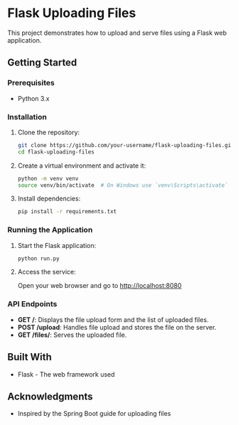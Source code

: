 # Flask Uploading Files

This project demonstrates how to upload and serve files using a Flask web application.

## Getting Started

### Prerequisites

- Python 3.x

### Installation

1. Clone the repository:

    ```sh
    git clone https://github.com/your-username/flask-uploading-files.git
    cd flask-uploading-files
    ```

2. Create a virtual environment and activate it:

    ```sh
    python -m venv venv
    source venv/bin/activate  # On Windows use `venv\Scripts\activate`
    ```

3. Install dependencies:

    ```sh
    pip install -r requirements.txt
    ```

### Running the Application

1. Start the Flask application:

    ```sh
    python run.py
    ```

2. Access the service:

    Open your web browser and go to [http://localhost:8080](http://localhost:8080)

### API Endpoints

- **GET /**: Displays the file upload form and the list of uploaded files.
- **POST /upload**: Handles file upload and stores the file on the server.
- **GET /files/<filename>**: Serves the uploaded file.

## Built With

- Flask - The web framework used

## Acknowledgments

- Inspired by the Spring Boot guide for uploading files
